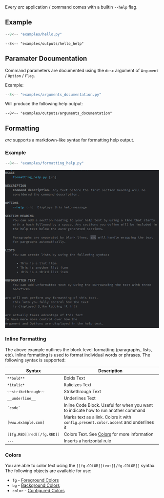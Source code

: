 Every *arc* application / command comes with a builtin `--help` flag.

## Example
```py title="hello.py"
--8<-- "examples/hello.py"
```
```console
--8<-- "examples/outputs/hello_help"
```


## Paramater Documentation
Command parameters are documented using the `desc` argument of `Argument` / `Option` / `Flag`.

Example:
```py title="arguments_documentation.py"
--8<-- "examples/arguments_documentation.py"
```
Will produce the following help output:
```console
--8<-- "examples/outputs/arguments_documentation"
```

## Formatting
*arc* supports a markdown-like syntax for formatting help output.



### Example
```py title="examples/formatting_help.py"
--8<-- "examples/formatting_help.py"
```

![Markdown Example](../img/markdown.png)

### Inline Formatting
The above example outlines the block-level formatting (paragraphs, lists, etc). Inline formatting is used to format individual words or phrases. The following syntax is supported:

| Syntax                     | Description                                                                          |
| -------------------------- | ------------------------------------------------------------------------------------ |
| `**bold**`                 | Bolds Text                                                                           |
| `*italic*`                 | Italicizes Text                                                                      |
| `~~strikethrough~~`        | Strikethrough Text                                                                   |
| `__underline__`            | Underlines Text                                                                      |
| `` `code` ``               | Inline Code Block. Useful for when you want to indicate how to run another command   |
| `[www.example.com]`        | Marks text as a link. Colors it with `config.present.color.accent` and underlines it |
| `[[fg.RED]]red[[/fg.RED]]` | Colors Text. See [Colors](#colors) for more information                              |
| `---`                      | Inserts a horizontal rule                                                            |


### Colors
You are able to color text using the `[[fg.COLOR]]text[[/fg.COLOR]]` syntax. The following objects are available for use:

- `fg` - [Foreground Colors](../reference/present/ansi.md#arc.present.ansi.fg)
- `bg` - [Background Colors](../reference/present/ansi.md#arc.present.ansi.bg)
- `color` - [Configured Colors](./presentation/coloring.md#configured-arc-colors)

